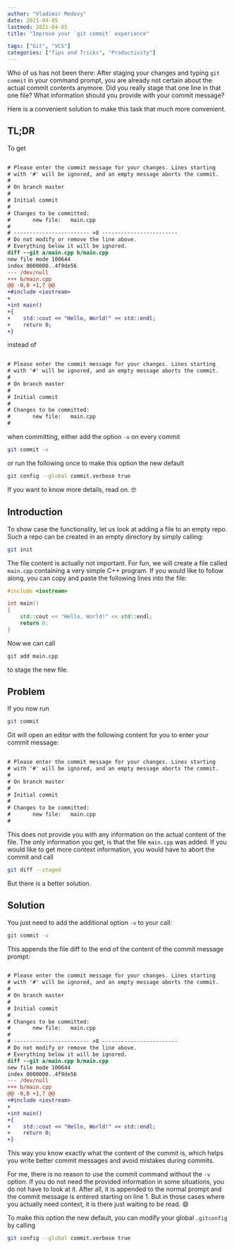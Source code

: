 ```yaml
---
author: "Vladimir Medovy"
date: 2021-04-05
lastmod: 2021-04-05
title: "Improve your `git commit` experience"

tags: ["Git", "VCS"]
categories: ["Tips and Tricks", "Productivity"]
---
```


Who of us has not been there:
After staging your changes and typing `git commit` in your command prompt, you are already not certain about the actual commit contents anymore.
Did you really stage that one line in that one file?
What information should you provide with your commit message?

Here is a convenient solution to make this task that much more convenient.

## TL;DR

To get

```diff
 
# Please enter the commit message for your changes. Lines starting
# with '#' will be ignored, and an empty message aborts the commit.
#
# On branch master
#
# Initial commit
#
# Changes to be committed:
#       new file:   main.cpp
#
# ------------------------ >8 ------------------------
# Do not modify or remove the line above.
# Everything below it will be ignored.
diff --git a/main.cpp b/main.cpp
new file mode 100644
index 0000000..4f9de56
--- /dev/null
+++ b/main.cpp
@@ -0,0 +1,7 @@
+#include <iostream>
+
+int main()
+{
+    std::cout << "Hello, World!" << std::endl;
+    return 0;
+}
```

instead of

```diff
 
# Please enter the commit message for your changes. Lines starting
# with '#' will be ignored, and an empty message aborts the commit.
#
# On branch master
#
# Initial commit
#
# Changes to be committed:
#       new file:   main.cpp
#
```

when committing, either add the option `-v` on every commit

```bash
git commit -v
```

or run the following once to make this option the new default

```bash
git config --global commit.verbose true
```

If you want to know more details, read on. :nerd_face:

## Introduction
To show case the functionality, let us look at adding a file to an empty repo.
Such a repo can be created in an empty directory by simply calling:

```bash
git init
```

The file content is actually not important.
For fun, we will create a file called `main.cpp` containing a very simple C++ program.
If you would like to follow along, you can copy and paste the following lines into the file:

```cpp
#include <iostream>

int main()
{
    std::cout << "Hello, World!" << std::endl;
    return 0;
}

```

Now we can call 

```bash
git add main.cpp
```

to stage the new file.

## Problem

If you now run

```bash
git commit
```

Git will open an editor with the following content for you to enter your commit message:

```diff
 
# Please enter the commit message for your changes. Lines starting
# with '#' will be ignored, and an empty message aborts the commit.
#
# On branch master
#
# Initial commit
#
# Changes to be committed:
#       new file:   main.cpp
#
```

This does not provide you with any information on the actual content of the file.
The only information you get, is that the file `main.cpp` was added.
If you would like to get more context information, you would have to abort the commit and call

```bash
git diff --staged
```

But there is a better solution.

## Solution

You just need to add the additional option `-v` to your call:

```bash
git commit -v
```

This appends the file diff to the end of the content of the commit message prompt:

```diff
 
# Please enter the commit message for your changes. Lines starting
# with '#' will be ignored, and an empty message aborts the commit.
#
# On branch master
#
# Initial commit
#
# Changes to be committed:
#       new file:   main.cpp
#
# ------------------------ >8 ------------------------
# Do not modify or remove the line above.
# Everything below it will be ignored.
diff --git a/main.cpp b/main.cpp
new file mode 100644
index 0000000..4f9de56
--- /dev/null
+++ b/main.cpp
@@ -0,0 +1,7 @@
+#include <iostream>
+
+int main()
+{
+    std::cout << "Hello, World!" << std::endl;
+    return 0;
+}
```

This way you know exactly what the content of the commit is, which helps you write better commit messages and avoid mistakes during commits.

For me, there is no reason to use the commit command without the `-v` option.
If you do not need the provided information in some situations, you do not have to look at it.
After all, it is appended to the normal prompt and the commit message is entered starting on line 1.
But in those cases where you actually need context, it is there just waiting to be read. :smile:

To make this option the new default, you can modify your global `.gitconfig` by calling

```bash
git config --global commit.verbose true
```
